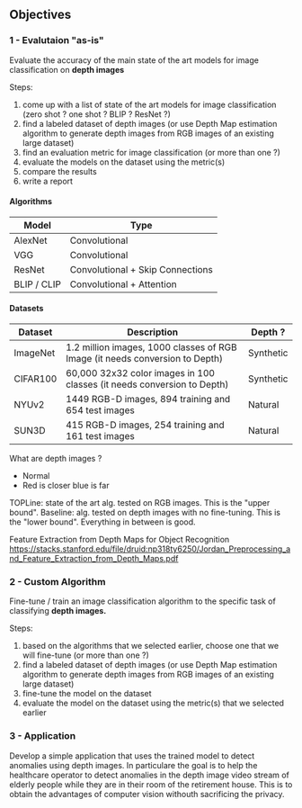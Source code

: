 ## Objectives

### 1 - Evalutaion "as-is"

Evaluate the accuracy of the main state of the art models for image classification on **depth images**

Steps:

1. come up with a list of state of the art models for image classification (zero shot ? one shot ? BLIP ? ResNet ?)
2. find a labeled dataset of depth images (or use Depth Map estimation algorithm to generate depth images from RGB images of an existing large dataset)
3. find an evaluation metric for image classification (or more than one ?)
4. evaluate the models on the dataset using the metric(s)
5. compare the results
6. write a report

#### Algorithms

| Model       | Type                             |
| ----------- | -------------------------------- |
| AlexNet     | Convolutional                    |
| VGG         | Convolutional                    |
| ResNet      | Convolutional + Skip Connections |
| BLIP / CLIP | Convolutional + Attention        |

#### Datasets

| Dataset  | Description                                                                  | Depth ?   |
| -------- | ---------------------------------------------------------------------------- | --------- |
| ImageNet | 1.2 million images, 1000 classes of RGB Image (it needs conversion to Depth) | Synthetic |
| CIFAR100 | 60,000 32x32 color images in 100 classes (it needs conversion to Depth)      | Synthetic |
| NYUv2    | 1449 RGB-D images, 894 training and 654 test images                          | Natural   |
| SUN3D    | 415 RGB-D images, 254 training and 161 test images                           | Natural   |

What are depth images ?

- Normal
- Red is closer blue is far

TOPLine: state of the art alg. tested on RGB images. This is the "upper bound".
Baseline: alg. tested on depth images with no fine-tuning. This is the "lower bound".
Everything in between is good.

Feature Extraction from Depth Maps for Object Recognition 
https://stacks.stanford.edu/file/druid:np318ty6250/Jordan_Preprocessing_and_Feature_Extraction_from_Depth_Maps.pdf

### 2 - Custom Algorithm

Fine-tune / train an image classification algorithm to the specific task of classifying **depth images.**

Steps:

1. based on the algorithms that we selected earlier, choose one that we will fine-tune (or more than one ?)
2. find a labeled dataset of depth images (or use Depth Map estimation algorithm to generate depth images from RGB images of an existing large dataset)
3. fine-tune the model on the dataset
4. evaluate the model on the dataset using the metric(s) that we selected earlier

### 3 - Application

Develop a simple application that uses the trained model to detect anomalies using depth images.
In particulare the goal is to help the healthcare operator to detect anomalies in the depth image video stream of elderly people while they are in their room of the retirement house. This is to obtain the advantages of computer vision withouth sacrificing the privacy.
